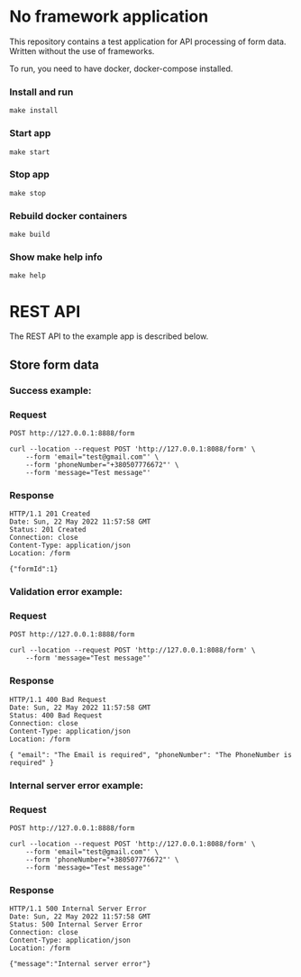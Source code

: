 # No framework application

This repository contains a test application for API processing of form data. Written without the use of frameworks.

To run, you need to have docker, docker-compose installed.

### Install and run

`make install`

### Start app

`make start`

### Stop app

`make stop`

### Rebuild docker containers

`make build`

### Show make help info

`make help`


# REST API

The REST API to the example app is described below.

## Store form data

### Success example:
### Request

`POST http://127.0.0.1:8888/form`

    curl --location --request POST 'http://127.0.0.1:8088/form' \
        --form 'email="test@gmail.com"' \
        --form 'phoneNumber="+380507776672"' \
        --form 'message="Test message"'

### Response

    HTTP/1.1 201 Created
    Date: Sun, 22 May 2022 11:57:58 GMT
    Status: 201 Created
    Connection: close
    Content-Type: application/json
    Location: /form

    {"formId":1}


### Validation error example:
### Request

`POST http://127.0.0.1:8888/form`

    curl --location --request POST 'http://127.0.0.1:8088/form' \
        --form 'message="Test message"'

### Response

    HTTP/1.1 400 Bad Request
    Date: Sun, 22 May 2022 11:57:58 GMT
    Status: 400 Bad Request
    Connection: close
    Content-Type: application/json
    Location: /form

    { "email": "The Email is required", "phoneNumber": "The PhoneNumber is required" }


### Internal server error example:
### Request

`POST http://127.0.0.1:8888/form`

    curl --location --request POST 'http://127.0.0.1:8088/form' \
        --form 'email="test@gmail.com"' \
        --form 'phoneNumber="+380507776672"' \
        --form 'message="Test message"'

### Response

    HTTP/1.1 500 Internal Server Error
    Date: Sun, 22 May 2022 11:57:58 GMT
    Status: 500 Internal Server Error
    Connection: close
    Content-Type: application/json
    Location: /form

    {"message":"Internal server error"}

